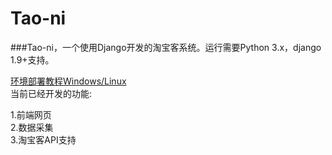 Tao-ni
===================================  
###Tao-ni，一个使用Django开发的淘宝客系统。运行需要Python 3.x，django 1.9+支持。  
  
[环境部署教程Windows/Linux](https://github.com/LunacyZeus/Tao-ni/blob/master/web/Start.md)  
当前已经开发的功能:  
  
1.前端网页  
2.数据采集  
3.淘宝客API支持  
